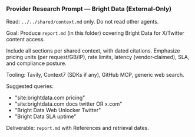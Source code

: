 ### Provider Research Prompt — Bright Data (External‑Only)

Read: `../../shared/context.md` only. Do not read other agents.

Goal: Produce `report.md` (in this folder) covering Bright Data for X/Twitter content access.

Include all sections per shared context, with dated citations. Emphasize pricing units (per request/GB/IP), rate limits, latency (vendor‑claimed), SLA, and compliance posture.

Tooling: Tavily, Context7 (SDKs if any), GitHub MCP, generic web search.

Suggested queries:
- "site:brightdata.com pricing"
- "site:brightdata.com docs twitter OR x.com"
- "Bright Data Web Unlocker Twitter"
- "Bright Data SLA uptime"

Deliverable: `report.md` with References and retrieval dates.


